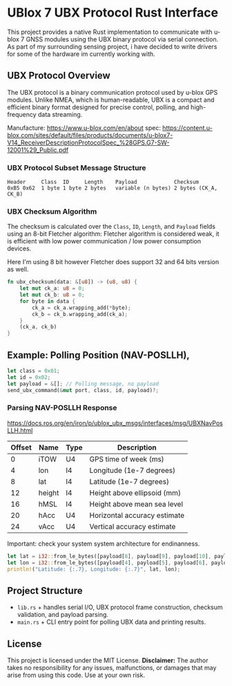 # UBlox 7 UBX Protocol Rust Interface

This project provides a native Rust implementation to communicate with u-blox 7 GNSS modules using the UBX binary protocol via serial connection.
As part of my surrounding sensing project, i have decided to write drivers for some of the hardware im currently working with.

## UBX Protocol Overview

The UBX protocol is a binary communication protocol used by u-blox GPS modules. Unlike NMEA, which is human-readable, UBX is a compact and efficient binary format designed for precise control, polling, and high-frequency data streaming.

Manufacture: https://www.u-blox.com/en/about
spec: https://content.u-blox.com/sites/default/files/products/documents/u-blox7-V14_ReceiverDescriptionProtocolSpec_%28GPS.G7-SW-12001%29_Public.pdf

### UBX Protocol Subset Message Structure
```
Header     Class  ID     Length    Payload            Checksum
0xB5 0x62  1 byte 1 byte 2 bytes   variable (n bytes) 2 bytes (CK_A, CK_B)
```

### UBX Checksum Algorithm
The checksum is calculated over the `Class`, `ID`, `Length`, and `Payload` fields using an 8-bit Fletcher algorithm:
Fletcher algorithm is considered weak, it is efficient with low power communication / low power consumption devices.

Here I'm using 8 bit however Fletcher does support 32 and 64 bits version as well.
```rust
fn ubx_checksum(data: &[u8]) -> (u8, u8) {
    let mut ck_a: u8 = 0;
    let mut ck_b: u8 = 0;
    for byte in data {
        ck_a = ck_a.wrapping_add(*byte);
        ck_b = ck_b.wrapping_add(ck_a);
    }
    (ck_a, ck_b)
}
```

## Example: Polling Position (NAV-POSLLH), 
```rust
let class = 0x01;
let id = 0x02;
let payload = &[]; // Polling message, no payload
send_ubx_command(&mut port, class, id, payload)?;
```

### Parsing NAV-POSLLH Response
https://docs.ros.org/en/iron/p/ublox_ubx_msgs/interfaces/msg/UBXNavPosLLH.html


| Offset | Name   | Type | Description                     |
|--------|--------|------|---------------------------------|
| 0      | iTOW   | U4   | GPS time of week (ms)          |
| 4      | lon    | I4   | Longitude (1e-7 degrees)       |
| 8      | lat    | I4   | Latitude (1e-7 degrees)        |
| 12     | height | I4   | Height above ellipsoid (mm)   |
| 16     | hMSL   | I4   | Height above mean sea level   |
| 20     | hAcc   | U4   | Horizontal accuracy estimate   |
| 24     | vAcc   | U4   | Vertical accuracy estimate     |

Important: check your system system architecture for endinanness.

```rust
let lat = i32::from_le_bytes([payload[8], payload[9], payload[10], payload[11]]) as f64 * 1e-7;
let lon = i32::from_le_bytes([payload[4], payload[5], payload[6], payload[7]]) as f64 * 1e-7;
println!("Latitude: {:.7}, Longitude: {:.7}", lat, lon);
```

## Project Structure

- `lib.rs` + handles serial I/O, UBX protocol frame construction, checksum validation, and payload parsing.
- `main.rs` + CLI entry point for polling UBX data and printing results.

## License

This project is licensed under the MIT License.
**Disclaimer:** The author takes no responsibility for any issues, malfunctions, or damages that may arise from using this code. Use at your own risk.
